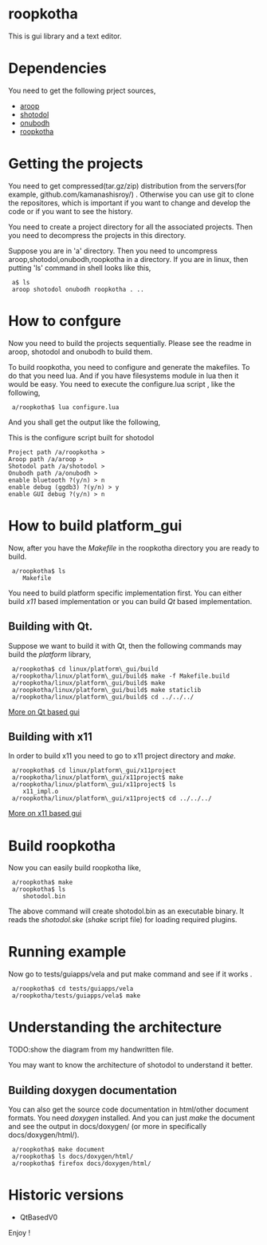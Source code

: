 roopkotha
=========
This is gui library and a text editor.

Dependencies
============

You need to get the following prject sources,

- [aroop](https://github.com/kamanashisroy/aroop)
- [shotodol](https://github.com/kamanashisroy/shotodol)
- [onubodh](https://github.com/kamanashisroy/onubodh)
- [roopkotha](https://github.com/kamanashisroy/roopkotha)


Getting the projects
====================

You need to get compressed(tar.gz/zip) distribution from the servers(for example, github.com/kamanashisroy/) .
Otherwise you can use git to clone the repositores, which is important if you want to change and develop the code
or if you want to see the history.

You need to create a project directory for all the associated projects. Then you need to decompress the projects in this
directory.

Suppose you are in 'a' directory. Then you need to uncompress aroop,shotodol,onubodh,roopkotha in a directory.
If you are in linux, then putting 'ls' command in shell looks like this,

```
 a$ ls 
 aroop shotodol onubodh roopkotha . .. 
```


How to confgure
===============

Now you need to build the projects sequentially. Please see the readme in aroop, shotodol and onubodh to build them.

To build roopkotha, you need to configure and generate the makefiles. To do that you need lua. And if you have 
filesystems module in lua then it would be easy. You need to execute the configure.lua script , like the following,

```
 a/roopkotha$ lua configure.lua
```

And you shall get the output like the following,

This is the configure script built for shotodol
```
Project path /a/roopkotha > 
Aroop path /a/aroop > 
Shotodol path /a/shotodol > 
Onubodh path /a/onubodh > 
enable bluetooth ?(y/n) > n
enable debug (ggdb3) ?(y/n) > y
enable GUI debug ?(y/n) > n
```

How to build platform\_gui
======================

Now, after you have the _Makefile_ in the roopkotha directory you are ready to build.
```
 a/roopkotha$ ls
	Makefile
```
You need to build platform specific implementation first. You can either build _x11_ based implementation or you can build _Qt_ based implementation.

## Building with Qt.

Suppose we want to build it with Qt, then the following commands may build the _platform_ library,

```
 a/roopkotha$ cd linux/platform\_gui/build
 a/roopkotha/linux/platform\_gui/build$ make -f Makefile.build
 a/roopkotha/linux/platform\_gui/build$ make
 a/roopkotha/linux/platform\_gui/build$ make staticlib
 a/roopkotha/linux/platform\_gui/build$ cd ../../../
```
<a href="linux/platform_gui/qtproject/README.md">More on Qt based gui</a>

## Building with x11

In order to build x11 you need to go to x11 project directory and _make_.

```
 a/roopkotha$ cd linux/platform\_gui/x11project
 a/roopkotha/linux/platform\_gui/x11project$ make
 a/roopkotha/linux/platform\_gui/x11project$ ls
	x11_impl.o
 a/roopkotha/linux/platform\_gui/x11project$ cd ../../../
```
<a href="linux/platform_gui/x11project/README.md">More on x11 based gui</a>

Build roopkotha
==============

Now you can easily build roopkotha like,

```
 a/roopkotha$ make
 a/roopkotha$ ls
	shotodol.bin
```

The above command will create shotodol.bin as an executable binary. It reads the _shotodol.ske_ (_shake_ script file) for loading required
plugins. 

Running example
=============

Now go to tests/guiapps/vela and put make command and see if it works .

```
 a/roopkotha$ cd tests/guiapps/vela
 a/roopkotha/tests/guiapps/vela$ make
```

Understanding the architecture
==============================

TODO:show the diagram from my handwritten file.

You may want to know the architecture of shotodol to understand it better.

## Building doxygen documentation

You can also get the source code documentation in html/other document formats. You need _doxygen_ installed. And you can just _make_ the document and
see the output in docs/doxygen/ (or more in specifically docs/doxygen/html/).
```
 a/roopkotha$ make document 
 a/roopkotha$ ls docs/doxygen/html/ 
 a/roopkotha$ firefox docs/doxygen/html/
```

Historic versions
=================

 - QtBasedV0



Enjoy !


